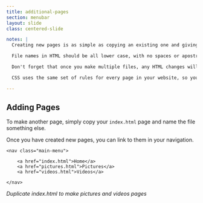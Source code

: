 ```yaml
---
title: additional-pages
section: menubar
layout: slide
class: centered-slide

notes: |
  Creating new pages is as simple as copying an existing one and giving it a new file name.

  File names in HTML should be all lower case, with no spaces or apostrophes or any other special characters. Small letters and numbers only!

  Don't forget that once you make multiple files, any HTML changes will have to be copied to every file.

  CSS uses the same set of rules for every page in your website, so you only need to write the CSS once, even though every page has its own HTML code.

---
```


## Adding Pages

To make another page, simply copy your `index.html` page and name the file something else.

Once you have created new pages, you can link to them in your navigation.

    <nav class="main-menu">

        <a href="index.html">Home</a>
        <a href="pictures.html">Pictures</a>
        <a href="videos.html">Videos</a>

    </nav>

_Duplicate index.html to make pictures and videos pages_
